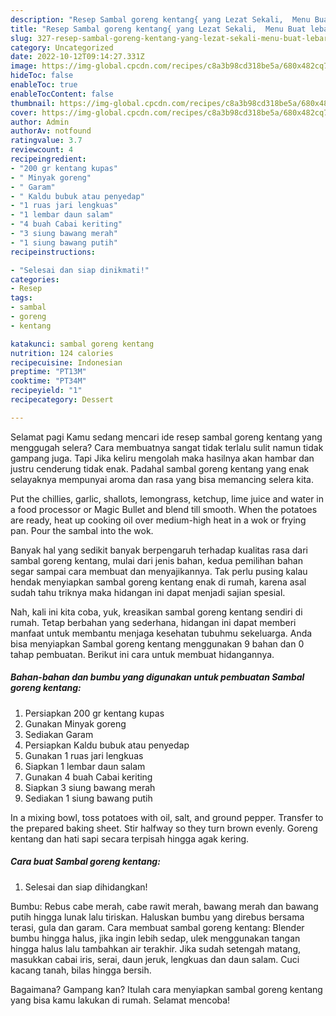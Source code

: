 ```yaml
---
description: "Resep Sambal goreng kentang{ yang Lezat Sekali,  Menu Buat lebaran"
title: "Resep Sambal goreng kentang{ yang Lezat Sekali,  Menu Buat lebaran"
slug: 327-resep-sambal-goreng-kentang-yang-lezat-sekali-menu-buat-lebaran
category: Uncategorized
date: 2022-10-12T09:14:27.331Z
image: https://img-global.cpcdn.com/recipes/c8a3b98cd318be5a/680x482cq70/sambal-goreng-kentang-foto-resep-utama.jpg
hideToc: false
enableToc: true
enableTocContent: false
thumbnail: https://img-global.cpcdn.com/recipes/c8a3b98cd318be5a/680x482cq70/sambal-goreng-kentang-foto-resep-utama.jpg
cover: https://img-global.cpcdn.com/recipes/c8a3b98cd318be5a/680x482cq70/sambal-goreng-kentang-foto-resep-utama.jpg
author: Admin
authorAv: notfound
ratingvalue: 3.7
reviewcount: 4
recipeingredient:
- "200 gr kentang kupas"
- " Minyak goreng"
- " Garam"
- " Kaldu bubuk atau penyedap"
- "1 ruas jari lengkuas"
- "1 lembar daun salam"
- "4 buah Cabai keriting"
- "3 siung bawang merah"
- "1 siung bawang putih"
recipeinstructions:

- "Selesai dan siap dinikmati!"
categories:
- Resep
tags:
- sambal
- goreng
- kentang

katakunci: sambal goreng kentang 
nutrition: 124 calories
recipecuisine: Indonesian
preptime: "PT13M"
cooktime: "PT34M"
recipeyield: "1"
recipecategory: Dessert

---
```



Selamat pagi Kamu sedang mencari ide resep sambal goreng kentang yang menggugah selera? Cara membuatnya sangat tidak terlalu sulit namun tidak gampang juga. Tapi Jika keliru mengolah maka hasilnya akan hambar dan justru cenderung tidak enak. Padahal sambal goreng kentang yang enak selayaknya mempunyai aroma dan rasa yang bisa memancing selera kita.


Put the chillies, garlic, shallots, lemongrass, ketchup, lime juice and water in a food processor or Magic Bullet and blend till smooth. When the potatoes are ready, heat up cooking oil over medium-high heat in a wok or frying pan. Pour the sambal into the wok.

Banyak hal yang sedikit banyak berpengaruh terhadap kualitas rasa dari sambal goreng kentang, mulai dari jenis bahan, kedua pemilihan bahan segar sampai cara membuat dan menyajikannya. Tak perlu pusing kalau hendak menyiapkan sambal goreng kentang enak di rumah, karena asal sudah tahu triknya maka hidangan ini dapat menjadi sajian spesial.


Nah, kali ini kita coba, yuk, kreasikan sambal goreng kentang sendiri di rumah. Tetap berbahan yang sederhana, hidangan ini dapat memberi manfaat untuk membantu menjaga kesehatan tubuhmu sekeluarga. Anda bisa menyiapkan Sambal goreng kentang menggunakan 9 bahan dan 0 tahap pembuatan. Berikut ini cara untuk membuat hidangannya.

<!--inarticleads1-->

##### Bahan-bahan dan bumbu yang digunakan untuk pembuatan Sambal goreng kentang:

1. Persiapkan 200 gr kentang kupas
1. Gunakan  Minyak goreng
1. Sediakan  Garam
1. Persiapkan  Kaldu bubuk atau penyedap
1. Gunakan 1 ruas jari lengkuas
1. Siapkan 1 lembar daun salam
1. Gunakan 4 buah Cabai keriting
1. Siapkan 3 siung bawang merah
1. Sediakan 1 siung bawang putih


In a mixing bowl, toss potatoes with oil, salt, and ground pepper. Transfer to the prepared baking sheet. Stir halfway so they turn brown evenly. Goreng kentang dan hati sapi secara terpisah hingga agak kering. 

<!--inarticleads2-->

##### Cara buat Sambal goreng kentang:


1. Selesai dan siap dihidangkan!

Bumbu: Rebus cabe merah, cabe rawit merah, bawang merah dan bawang putih hingga lunak lalu tiriskan. Haluskan bumbu yang direbus bersama terasi, gula dan garam. Cara membuat sambal goreng kentang: Blender bumbu hingga halus, jika ingin lebih sedap, ulek menggunakan tangan hingga halus lalu tambahkan air terakhir. Jika sudah setengah matang, masukkan cabai iris, serai, daun jeruk, lengkuas dan daun salam. Cuci kacang tanah, bilas hingga bersih. 

Bagaimana? Gampang kan? Itulah cara menyiapkan sambal goreng kentang yang bisa kamu lakukan di rumah. Selamat mencoba!
